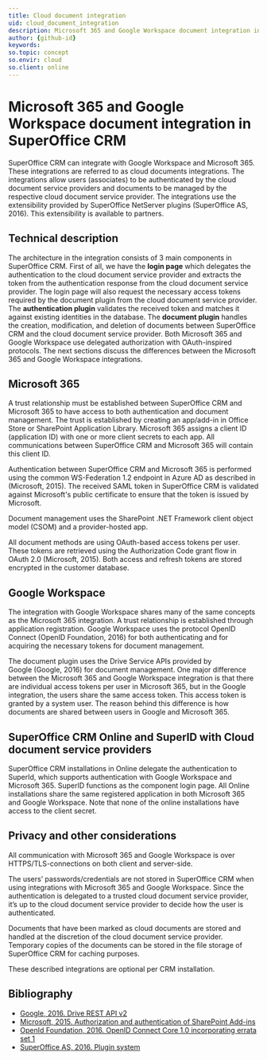 ```yaml
---
title: Cloud document integration
uid: cloud_document_integration
description: Microsoft 365 and Google Workspace document integration in SuperOffice CRM
author: {github-id}
keywords:
so.topic: concept
so.envir: cloud
so.client: online
---
```


# Microsoft 365 and Google Workspace document integration in SuperOffice CRM

<!-- This document will provide technical documentation about a specific area (Microsoft 365 and Google Workspace integration in SuperOffice CRM) of the SuperOffice CRM concept. The document is public and serves the purpose of documenting technology, architecture, security, and privacy matters. SuperOffice AS-->

SuperOffice CRM can integrate with Google Workspace and Microsoft 365. These integrations are referred to as cloud documents integrations. The integrations allow users (associates) to be authenticated by the cloud document service providers and documents to be managed by the respective cloud document service provider. The integrations use the extensibility provided by SuperOffice NetServer plugins (SuperOffice AS, 2016). This extensibility is available to partners.

## Technical description

The architecture in the integration consists of 3 main components in SuperOffice CRM. First of all, we have the **login page** which delegates the authentication to the cloud document service provider and extracts the token from the authentication response from the cloud document service provider. The login page will also request the necessary access tokens required by the document plugin from the cloud document service provider. The **authentication plugin** validates the received token and matches it against existing identities in the database. The **document plugin** handles the creation, modification, and deletion of documents between SuperOffice CRM and the cloud document service provider. Both Microsoft 365 and Google Workspace use delegated authorization with OAuth-inspired protocols. The next sections discuss the differences between the Microsoft 365 and Google Workspace integrations.

## Microsoft 365

A trust relationship must be established between SuperOffice CRM and Microsoft 365 to have access to both authentication and document management. The trust is established by creating an app/add-in in Office Store or SharePoint Application Library. Microsoft 365 assigns a client ID (application ID) with one or more client secrets to each app. All communications between SuperOffice CRM and Microsoft 365 will contain this client ID.

Authentication between SuperOffice CRM and Microsoft 365 is performed using the common WS-Federation 1.2 endpoint in Azure AD as described in (Microsoft, 2015). The received SAML token in SuperOffice CRM is validated against Microsoft's public certificate to ensure that the token is issued by Microsoft.

Document management uses the SharePoint .NET Framework client object model (CSOM) and a provider-hosted app.

All document methods are using OAuth-based access tokens per user. These tokens are retrieved using the Authorization Code grant flow in OAuth 2.0 (Microsoft, 2015). Both access and refresh tokens are stored encrypted in the customer database.

## Google Workspace

The integration with Google Workspace shares many of the same concepts as the Microsoft 365 integration. A trust relationship is established through application registration. Google Workspace uses the protocol OpenID Connect (OpenID Foundation, 2016) for both authenticating and for acquiring the necessary tokens for document management.

The document plugin uses the Drive Service APIs provided by Google (Google, 2016) for document management. One major difference between the Microsoft 365 and Google Workspace integration is that there are individual access tokens per user in Microsoft 365, but in the Google integration, the users share the same access token. This access token is granted by a system user. The reason behind this difference is how documents are shared between users in Google and Microsoft 365.

## SuperOffice CRM Online and SuperID with Cloud document service providers

SuperOffice CRM installations in Online delegate the authentication to SuperId, which supports authentication with Google Workspace and Microsoft 365. SuperID functions as the component login page. All Online installations share the same registered application in both Microsoft 365 and Google Workspace. Note that none of the online installations have access to the client secret.

## Privacy and other considerations

All communication with Microsoft 365 and Google Workspace is over HTTPS/TLS-connections on both client and server-side.

The users’ passwords/credentials are not stored in SuperOffice CRM when using integrations with Microsoft 365 and Google Workspace. Since the authentication is delegated to a trusted cloud document service provider, it’s up to the cloud document service provider to decide how the user is authenticated.

Documents that have been marked as cloud documents are stored and handled at the discretion of the cloud document service provider. Temporary copies of the documents can be stored in the file storage of SuperOffice CRM for caching purposes.

These described integrations are optional per CRM installation.

## Bibliography

* [Google, 2016. Drive REST API v2][1]
* [Microsoft, 2015. Authorization and authentication of SharePoint Add-ins][2]
* [OpenId Foundation, 2016. OpenID Connect Core 1.0 incorporating errata set 1][3]
* [SuperOffice AS, 2016. Plugin system][4]

<!-- Referenced links -->
[1]: https://developers.google.com/drive/v2/reference/files
[2]: https://msdn.microsoft.com/en-us/library/office/fp142384.aspx
[3]: https://openid.net/specs/openid-connect-core-1_0.html
[4]: ../../../../data-access/docs/netserver/plug-ins/index.md
